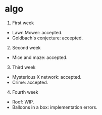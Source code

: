 algo
====

1. First week
  * Lawn Mower: accepted.
  * Goldbach's conjecture: accepted.

2. Second week
  * Mice and maze: accepted.

3. Third week
  * Mysterious X network: accepted.
  * Crime: accepted.

4. Fourth week
  * Roof: WIP.
  * Balloons in a box: implementation errors.
